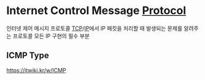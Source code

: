 # Internet Control Message [Protocol](Protocol)
인터넷 제어 메시지 프로토콜
[TCP](TCP)/[IP](IP)에서 IP 패킷을 처리할 때 발생되는 문제를 알려주는 프로토콜
모든 IP 구현의 필수 부분

## ICMP Type
https://itwiki.kr/w/ICMP

